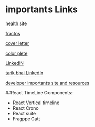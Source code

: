 
# importants Links 

[health site](https://health-care-g15iz39v8-jihanstk.vercel.app/)

[fractos](https://fractos-client.vercel.app/)

[cover letter](https://docs.google.com/presentation/d/1qsd-F5gyPtSpOm1SHLSE-GQfiJjWkkLK/edit#slide=id.p1)

[color plete](https://colorhunt.co/palettes/)

[LinkedIN](https://docs.google.com/presentation/d/1UFZiA7700ojboj96ZbRqI0CmulpdIjWP/edit#slide=id.p1)

[tarik bhai LinkedIn ](https://www.linkedin.com/pulse/ahmad-tarique-hasan-3c%3FtrackingId=zUlO6akIQOe0TDigw0bfLQ%253D%253D/?trackingId=zUlO6akIQOe0TDigw0bfLQ%3D%3D)

[developer importants site and resources](https://docs.google.com/presentation/d/12olU-FQsPRWt7Y7XOvKtKiGoMbMGBSPVf7Vsvzsi4-k/edit#slide=id.gc6f980f91_0_0)

##React TimeLine Components::

+ React Vertical timeline
+ React Crono
+ React suite
+ Fragppe Gatt
